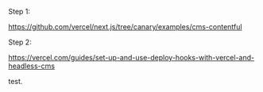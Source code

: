 Step 1:

https://github.com/vercel/next.js/tree/canary/examples/cms-contentful

Step 2:

https://vercel.com/guides/set-up-and-use-deploy-hooks-with-vercel-and-headless-cms

test.

